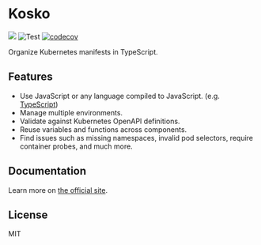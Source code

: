 # Kosko

[![](https://img.shields.io/npm/v/kosko.svg)](https://www.npmjs.com/package/kosko) ![Test](https://github.com/tommy351/kosko/workflows/Test/badge.svg) [![codecov](https://codecov.io/gh/tommy351/kosko/branch/master/graph/badge.svg)](https://codecov.io/gh/tommy351/kosko)

Organize Kubernetes manifests in TypeScript.

## Features

- Use JavaScript or any language compiled to JavaScript. (e.g. [TypeScript])
- Manage multiple environments.
- Validate against Kubernetes OpenAPI definitions.
- Reuse variables and functions across components.
- Find issues such as missing namespaces, invalid pod selectors, require container probes, and much more.

## Documentation

Learn more on [the official site](https://kosko.dev).

## License

MIT

[typescript]: https://www.typescriptlang.org/
